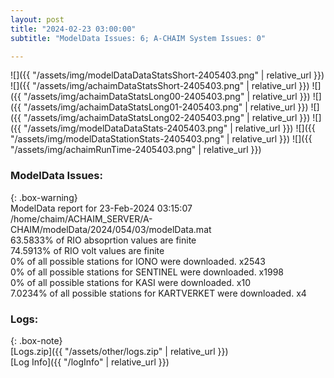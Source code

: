 ```yaml
---
layout: post
title: "2024-02-23 03:00:00"
subtitle: "ModelData Issues: 6; A-CHAIM System Issues: 0"

---
```


![]({{ "/assets/img/modelDataDataStatsShort-2405403.png" | relative_url }})
![]({{ "/assets/img/achaimDataStatsShort-2405403.png" | relative_url }})
![]({{ "/assets/img/achaimDataStatsLong00-2405403.png" | relative_url }})
![]({{ "/assets/img/achaimDataStatsLong01-2405403.png" | relative_url }})
![]({{ "/assets/img/achaimDataStatsLong02-2405403.png" | relative_url }})
![]({{ "/assets/img/modelDataDataStats-2405403.png" | relative_url }})
![]({{ "/assets/img/modelDataStationStats-2405403.png" | relative_url }})
![]({{ "/assets/img/achaimRunTime-2405403.png" | relative_url }})


### ModelData Issues:  
  
{: .box-warning}  
 ModelData report for 23-Feb-2024 03:15:07   
 /home/chaim/ACHAIM_SERVER/A-CHAIM/modelData/2024/054/03/modelData.mat   
 63.5833% of RIO absoprtion values are finite   
 74.5913% of RIO volt values are finite   
 0% of all possible stations for IONO were downloaded. x2543   
 0% of all possible stations for SENTINEL were downloaded. x1998   
 0% of all possible stations for KASI were downloaded. x10   
 7.0234% of all possible stations for KARTVERKET were downloaded. x4   
  


### Logs:  
  
{: .box-note}  
[Logs.zip]({{ "/assets/other/logs.zip" | relative_url }})  
[Log Info]({{ "/logInfo" | relative_url }})  
